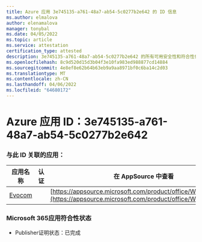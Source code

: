 ```yaml
---
title: Azure 应用 3e745135-a761-48a7-ab54-5c0277b2e642 的 ID 信息
ms.author: elmalova
author: elenamalova
manager: tonybal
ms.date: 04/05/2022
ms.topic: article
ms.service: attestation
certification_type: attested
description: 3e745135-a761-48a7-ab54-5c0277b2e642 的所有可用安全性和符合性信息信息。
ms.openlocfilehash: 8c9d520d15d3b04f3e10fa983ed988877cd14884
ms.sourcegitcommit: 4e8ef8e62b64b63eb9a9aa8971bf0c6ba14c2d03
ms.translationtype: MT
ms.contentlocale: zh-CN
ms.lasthandoff: 04/06/2022
ms.locfileid: "64680172"
---
```

# <a name="azure-app-id-3e745135-a761-48a7-ab54-5c0277b2e642"></a>Azure 应用 ID：3e745135-a761-48a7-ab54-5c0277b2e642


### <a name="apps-associated-with-this-id"></a>与此 ID 关联的应用：
| **应用名称** | **认证** | **在 AppSource 中查看** |
|--------------|---------------|-----------------------|
| [Evocom](../forward/WA200002050.md) |  | [https://appsource.microsoft.com/product/office/WA200002050](https://appsource.microsoft.com/product/office/WA200002050) |

### <a name="microsoft-365-app-compliance-status"></a>Microsoft 365应用符合性状态
- Publisher证明状态：已完成
